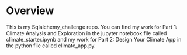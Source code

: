 # Overview

This is my Sqlalchemy_challenge repo.  You can find my work for Part 1: Climate Analysis and Exploration in the jupyter notebook file called climate_starter.ipynb and my work for Part 2: Design Your Climate App in the python file called climate_app.py.
